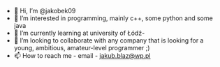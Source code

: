 - 👋 Hi, I’m @jakobek09
- 👀 I’m interested in programming, mainly c++, some python and some java
- 🌱 I’m currently learning at university of Łódź-
- 💞️ I’m looking to collaborate with any company that is looking for a young, ambitious, amateur-level programmer ;)
- 📫 How to reach me - email - jakub.blaz@wp.pl



